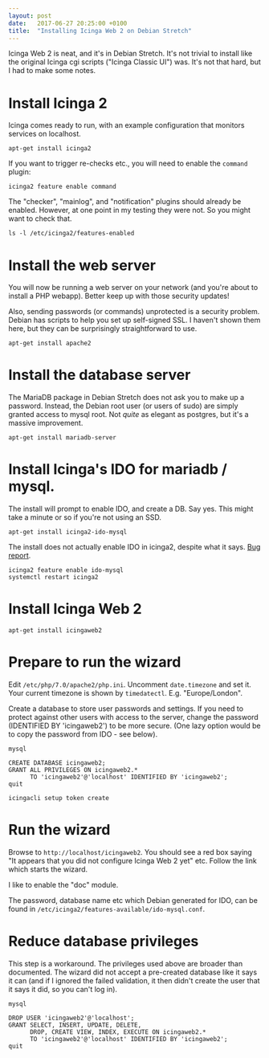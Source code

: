 ```yaml
---
layout: post
date:   2017-06-27 20:25:00 +0100
title:  "Installing Icinga Web 2 on Debian Stretch"
---
```


Icinga Web 2 is neat, and it's in Debian Stretch.  It's not trivial to install like the original Icinga cgi scripts ("Icinga Classic UI") was.  It's not that hard, but I had to make some notes.

# Install Icinga 2

Icinga comes ready to run, with an example configuration that monitors services on localhost.

    apt-get install icinga2

If you want to trigger re-checks etc., you will need to enable the `command` plugin:

    icinga2 feature enable command

The "checker", "mainlog", and "notification" plugins should already be enabled.  However, at one point in my testing they were not.  So you might want to check that.

    ls -l /etc/icinga2/features-enabled

# Install the web server

You will now be running a web server on your network (and you're about to install a PHP webapp).  Better keep up with those security updates!

Also, sending passwords (or commands) unprotected is a security problem.  Debian has scripts to help you set up self-signed SSL.  I haven't shown them here, but they can be surprisingly straightforward to use.

    apt-get install apache2

# Install the database server

The MariaDB package in Debian Stretch does not ask you to make up a password.  Instead, the Debian root user (or users of sudo) are simply granted access to mysql root.  Not *quite* as elegant as postgres, but it's a massive improvement.

    apt-get install mariadb-server

# Install Icinga's IDO for mariadb / mysql.

The install will prompt to enable IDO, and create a DB.  Say yes.
This might take a minute or so if you're not using an SSD.

    apt-get install icinga2-ido-mysql

The install does not actually enable IDO in icinga2, despite what it says.
[Bug report](https://bugs.debian.org/cgi-bin/bugreport.cgi?bug=865350).

    icinga2 feature enable ido-mysql
    systemctl restart icinga2

# Install Icinga Web 2

    apt-get install icingaweb2

# Prepare to run the wizard

Edit `/etc/php/7.0/apache2/php.ini`.
Uncomment `date.timezone` and set it.
Your current timezone is shown by `timedatectl`.  E.g. "Europe/London".

Create a database to store user passwords and settings.
If you need to protect against other users with access to the server,
change the password (IDENTIFIED BY 'icingaweb2') to be more secure.
(One lazy option would be to copy the password from IDO - see below).

    mysql

    CREATE DATABASE icingaweb2;
    GRANT ALL PRIVILEGES ON icingaweb2.*
          TO 'icingaweb2'@'localhost' IDENTIFIED BY 'icingaweb2';
    quit

    icingacli setup token create

# Run the wizard

Browse to `http://localhost/icingaweb2`.
You should see a red box saying "It appears that you did not configure Icinga Web 2 yet" etc.
Follow the link which starts the wizard.

I like to enable the "doc" module.

The password, database name etc which Debian generated for IDO,
can be found in `/etc/icinga2/features-available/ido-mysql.conf`.

# Reduce database privileges

This step is a workaround.  The privileges used above are broader than documented.  The wizard did not accept a pre-created database like it says it can (and if I ignored the failed validation, it then didn't create the  user that it says it did, so you can't log in).

    mysql

    DROP USER 'icingaweb2'@'localhost';
    GRANT SELECT, INSERT, UPDATE, DELETE,
          DROP, CREATE VIEW, INDEX, EXECUTE ON icingaweb2.*
          TO 'icingaweb2'@'localhost' IDENTIFIED BY 'icingaweb2';
    quit

